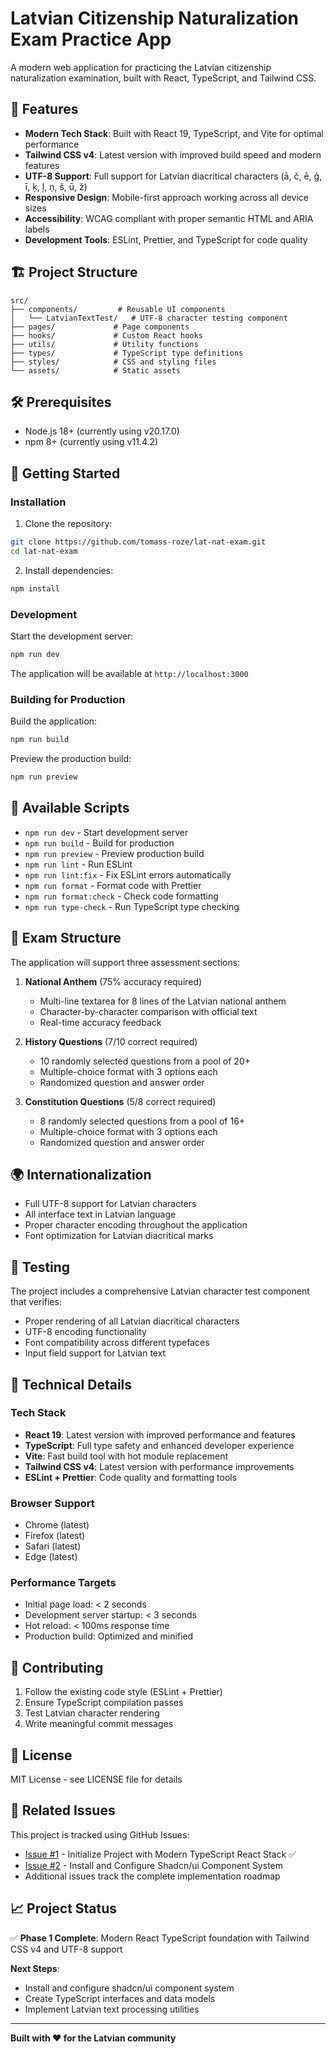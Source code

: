 # Latvian Citizenship Naturalization Exam Practice App

A modern web application for practicing the Latvian citizenship naturalization examination, built with React, TypeScript, and Tailwind CSS.

## 🚀 Features

- **Modern Tech Stack**: Built with React 19, TypeScript, and Vite for optimal performance
- **Tailwind CSS v4**: Latest version with improved build speed and modern features
- **UTF-8 Support**: Full support for Latvian diacritical characters (ā, č, ē, ģ, ī, ķ, ļ, ņ, š, ū, ž)
- **Responsive Design**: Mobile-first approach working across all device sizes
- **Accessibility**: WCAG compliant with proper semantic HTML and ARIA labels
- **Development Tools**: ESLint, Prettier, and TypeScript for code quality

## 🏗️ Project Structure

```
src/
├── components/         # Reusable UI components
│   └── LatvianTextTest/   # UTF-8 character testing component
├── pages/             # Page components
├── hooks/             # Custom React hooks
├── utils/             # Utility functions
├── types/             # TypeScript type definitions
├── styles/            # CSS and styling files
└── assets/            # Static assets
```

## 🛠️ Prerequisites

- Node.js 18+ (currently using v20.17.0)
- npm 8+ (currently using v11.4.2)

## 🚀 Getting Started

### Installation

1. Clone the repository:
```bash
git clone https://github.com/tomass-roze/lat-nat-exam.git
cd lat-nat-exam
```

2. Install dependencies:
```bash
npm install
```

### Development

Start the development server:
```bash
npm run dev
```

The application will be available at `http://localhost:3000`

### Building for Production

Build the application:
```bash
npm run build
```

Preview the production build:
```bash
npm run preview
```

## 📝 Available Scripts

- `npm run dev` - Start development server
- `npm run build` - Build for production
- `npm run preview` - Preview production build
- `npm run lint` - Run ESLint
- `npm run lint:fix` - Fix ESLint errors automatically
- `npm run format` - Format code with Prettier
- `npm run format:check` - Check code formatting
- `npm run type-check` - Run TypeScript type checking

## 🎯 Exam Structure

The application will support three assessment sections:

1. **National Anthem** (75% accuracy required)
   - Multi-line textarea for 8 lines of the Latvian national anthem
   - Character-by-character comparison with official text
   - Real-time accuracy feedback

2. **History Questions** (7/10 correct required)
   - 10 randomly selected questions from a pool of 20+
   - Multiple-choice format with 3 options each
   - Randomized question and answer order

3. **Constitution Questions** (5/8 correct required)
   - 8 randomly selected questions from a pool of 16+
   - Multiple-choice format with 3 options each
   - Randomized question and answer order

## 🌍 Internationalization

- Full UTF-8 support for Latvian characters
- All interface text in Latvian language
- Proper character encoding throughout the application
- Font optimization for Latvian diacritical marks

## 🧪 Testing

The project includes a comprehensive Latvian character test component that verifies:

- Proper rendering of all Latvian diacritical characters
- UTF-8 encoding functionality
- Font compatibility across different typefaces
- Input field support for Latvian text

## 🔧 Technical Details

### Tech Stack

- **React 19**: Latest version with improved performance and features
- **TypeScript**: Full type safety and enhanced developer experience
- **Vite**: Fast build tool with hot module replacement
- **Tailwind CSS v4**: Latest version with performance improvements
- **ESLint + Prettier**: Code quality and formatting tools

### Browser Support

- Chrome (latest)
- Firefox (latest)
- Safari (latest)
- Edge (latest)

### Performance Targets

- Initial page load: < 2 seconds
- Development server startup: < 3 seconds
- Hot reload: < 100ms response time
- Production build: Optimized and minified

## 🤝 Contributing

1. Follow the existing code style (ESLint + Prettier)
2. Ensure TypeScript compilation passes
3. Test Latvian character rendering
4. Write meaningful commit messages

## 📄 License

MIT License - see LICENSE file for details

## 🔗 Related Issues

This project is tracked using GitHub Issues:

- [Issue #1](https://github.com/tomass-roze/lat-nat-exam/issues/1) - Initialize Project with Modern TypeScript React Stack ✅
- [Issue #2](https://github.com/tomass-roze/lat-nat-exam/issues/2) - Install and Configure Shadcn/ui Component System
- Additional issues track the complete implementation roadmap

## 📈 Project Status

✅ **Phase 1 Complete**: Modern React TypeScript foundation with Tailwind CSS v4 and UTF-8 support

**Next Steps**:
- Install and configure shadcn/ui component system
- Create TypeScript interfaces and data models
- Implement Latvian text processing utilities

---

**Built with ❤️ for the Latvian community**